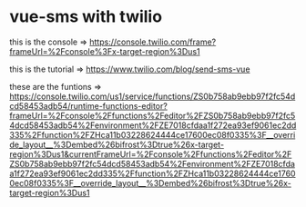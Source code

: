 # vue-sms with twilio

this is the console => https://console.twilio.com/frame?frameUrl=%2Fconsole%3Fx-target-region%3Dus1

this is the tutorial => https://www.twilio.com/blog/send-sms-vue

these are the funtions => https://console.twilio.com/us1/service/functions/ZS0b758ab9ebb97f2fc54dcd58453adb54/runtime-functions-editor?frameUrl=%2Fconsole%2Ffunctions%2Feditor%2FZS0b758ab9ebb97f2fc54dcd58453adb54%2Fenvironment%2FZE7018cfdaa1f272ea93ef9061ec2dd335%2Ffunction%2FZHca11b03228624444ce17600ec08f0335%3F__override_layout__%3Dembed%26bifrost%3Dtrue%26x-target-region%3Dus1&currentFrameUrl=%2Fconsole%2Ffunctions%2Feditor%2FZS0b758ab9ebb97f2fc54dcd58453adb54%2Fenvironment%2FZE7018cfdaa1f272ea93ef9061ec2dd335%2Ffunction%2FZHca11b03228624444ce17600ec08f0335%3F__override_layout__%3Dembed%26bifrost%3Dtrue%26x-target-region%3Dus1
